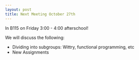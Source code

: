 ```yaml
---
layout: post
title: Next Meeting October 27th
---
```

In B115 on Friday 3:00 - 4:00 afterschool!

We will discuss the following:

- Dividing into subgroups: Wittry, functional programming, etc
- New Assignments
